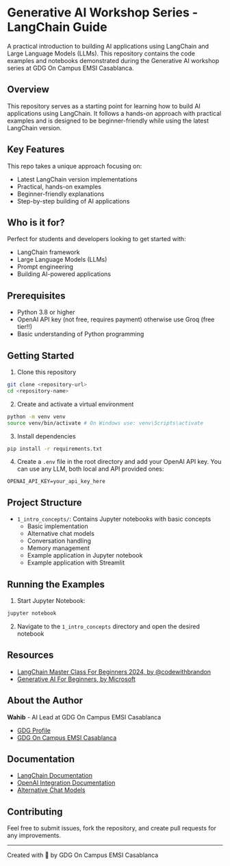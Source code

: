 # Generative AI Workshop Series - LangChain Guide

A practical introduction to building AI applications using LangChain and Large Language Models (LLMs). This repository contains the code examples and notebooks demonstrated during the Generative AI workshop series at GDG On Campus EMSI Casablanca.

## Overview

This repository serves as a starting point for learning how to build AI applications using LangChain. It follows a hands-on approach with practical examples and is designed to be beginner-friendly while using the latest LangChain version.

## Key Features

This repo takes a unique approach focusing on:
- Latest LangChain version implementations
- Practical, hands-on examples
- Beginner-friendly explanations
- Step-by-step building of AI applications

## Who is it for?
Perfect for students and developers looking to get started with:
- LangChain framework
- Large Language Models (LLMs)
- Prompt engineering
- Building AI-powered applications

## Prerequisites

- Python 3.8 or higher
- OpenAI API key (not free, requires payment) otherwise use Groq (free tier!!)
- Basic understanding of Python programming

## Getting Started

1. Clone this repository
```bash
git clone <repository-url>
cd <repository-name>
```

2. Create and activate a virtual environment
```bash
python -m venv venv
source venv/bin/activate # On Windows use: venv\Scripts\activate
```
3. Install dependencies
```bash
pip install -r requirements.txt
```
4. Create a `.env` file in the root directory and add your OpenAI API key. You can use any LLM, both local and API provided ones:
```
OPENAI_API_KEY=your_api_key_here
```


## Project Structure

- `1_intro_concepts/`: Contains Jupyter notebooks with basic concepts
  - Basic implementation
  - Alternative chat models
  - Conversation handling
  - Memory management
  - Example application in Jupyter notebook
  - Example application with Streamlit

## Running the Examples

1. Start Jupyter Notebook:
```bash
jupyter notebook
```

2. Navigate to the `1_intro_concepts` directory and open the desired notebook

## Resources
- [LangChain Master Class For Beginners 2024, by @codewithbrandon](https://www.youtube.com/watch?v=yF9kGESAi3M)
- [Generative AI For Beginners, by Microsoft](https://microsoft.github.io/generative-ai-for-beginners/#/)

## About the Author

**Wahib** - AI Lead at GDG On Campus EMSI Casablanca
- [GDG Profile](https://gdg.community.dev/u/mz9b9h/)
- [GDG On Campus EMSI Casablanca](https://gdg.community.dev/gdg-on-campus-ecole-marocaine-des-sciences-de-lingenieur-casablanca-morocco/)


## Documentation

- [LangChain Documentation](https://python.langchain.com/docs/introduction/)
- [OpenAI Integration Documentation](https://python.langchain.com/docs/integrations/chat/openai/)
- [Alternative Chat Models](https://python.langchain.com/docs/integrations/chat/)

## Contributing

Feel free to submit issues, fork the repository, and create pull requests for any improvements.

---

Created with 🫶️ by GDG On Campus EMSI Casablanca